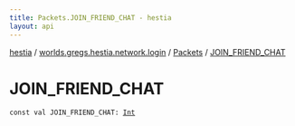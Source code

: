 ```yaml
---
title: Packets.JOIN_FRIEND_CHAT - hestia
layout: api
---
```


<div class='api-docs-breadcrumbs'><a href="../../index.html">hestia</a> / <a href="../index.html">worlds.gregs.hestia.network.login</a> / <a href="index.html">Packets</a> / <a href="./-j-o-i-n_-f-r-i-e-n-d_-c-h-a-t.html">JOIN_FRIEND_CHAT</a></div>

# JOIN_FRIEND_CHAT

<div class="signature"><code><span class="keyword">const</span> <span class="keyword">val </span><span class="identifier">JOIN_FRIEND_CHAT</span><span class="symbol">: </span><a href="https://kotlinlang.org/api/latest/jvm/stdlib/kotlin/-int/index.html"><span class="identifier">Int</span></a></code></div>
